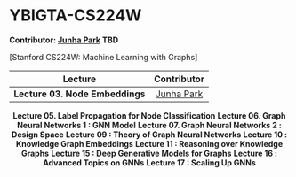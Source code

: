 # YBIGTA-CS224W

**Contributor: [Junha Park](https://github.com/hahajjjun) TBD**

[Stanford CS224W: Machine Learning with Graphs]
</br>
<div align="center">

|Lecture|Contributor|
| --- | :---: |
**Lecture 03. Node Embeddings** | [Junha Park](https://github.com/hahajjjun)
**Lecture 05. Label Propagation for Node Classification**
**Lecture 06. Graph Neural Networks 1 : GNN Model**
**Lecture 07. Graph Neural Networks 2 : Design Space**
**Lecture 09 : Theory of Graph Neural Networks**
**Lecture 10 : Knowledge Graph Embeddings**
**Lecture 11 : Reasoning over Knowledge Graphs**
**Lecture 15 : Deep Generative Models for Graphs**
**Lecture 16 : Advanced Topics on GNNs**
**Lecture 17 : Scaling Up GNNs**
</div>

